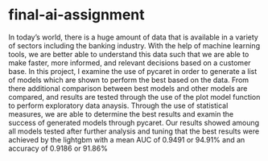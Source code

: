 # final-ai-assignment

In today’s world, there is a huge amount of data that is available in a variety of sectors including the banking industry. With the help of machine learning tools, we are better able to understand this data such that we are able to make faster, more informed, and relevant decisions based on a customer base. In this project, I examine the use of pycaret in order to generate a list of models which are shown to perform the best based on the data. From there additional comparison between best models and other models are compared, and results are tested through the use of the plot model function to perform exploratory data anaysis. Through the use of statistical measures, we are able to determine the best results and examin the success of generated models through pycaret. Our results showed amoung all models tested after further analysis and tuning that the best results were achieved by the lightgbm with a mean AUC of 0.9491 or 94.91% and an accuracy of 0.9186 or 91.86%
